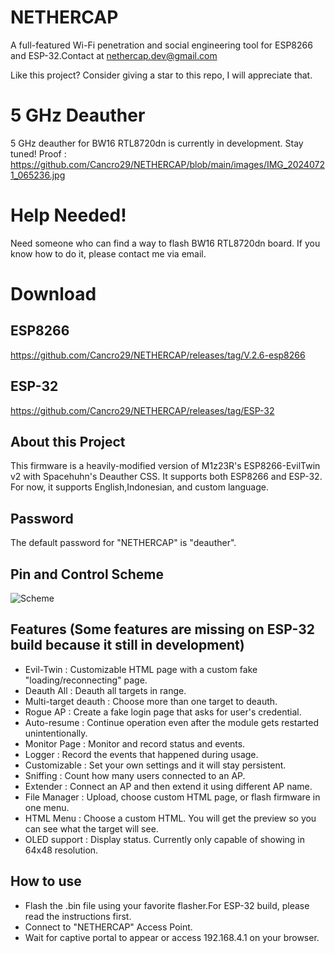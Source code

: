 # NETHERCAP
A full-featured Wi-Fi penetration and social engineering tool for ESP8266 and ESP-32.Contact at nethercap.dev@gmail.com

Like this project? Consider giving a star to this repo, I will appreciate that.
# 5 GHz Deauther
5 GHz deauther for BW16 RTL8720dn is currently in development. Stay tuned!
Proof : https://github.com/Cancro29/NETHERCAP/blob/main/images/IMG_20240721_065236.jpg
# Help Needed!
Need someone who can find a way to flash BW16 RTL8720dn board. If you know how to do it, please contact me via email.
# Download
## ESP8266
https://github.com/Cancro29/NETHERCAP/releases/tag/V.2.6-esp8266
## ESP-32
https://github.com/Cancro29/NETHERCAP/releases/tag/ESP-32

## About this Project
This firmware is a heavily-modified version of M1z23R's ESP8266-EvilTwin v2 with Spacehuhn's Deauther CSS.
It supports both ESP8266 and ESP-32. For now, it supports English,Indonesian, and custom language.

## Password
The default password for "NETHERCAP" is "deauther".
## Pin and Control Scheme
![Scheme](images/NETHERCAP_quickguide.png)
## Features (Some features are missing on ESP-32 build because it still in development)
- Evil-Twin : Customizable HTML page with a custom fake "loading/reconnecting" page.
- Deauth All : Deauth all targets in range.
- Multi-target deauth : Choose more than one target to deauth.
- Rogue AP  : Create a fake login page that asks for user's credential.
- Auto-resume : Continue operation even after the module gets restarted unintentionally.
- Monitor Page : Monitor and record status and events.
- Logger  : Record the events that happened during usage.
- Customizable : Set your own settings and it will stay persistent.
- Sniffing : Count how many users connected to an AP.
- Extender : Connect an AP and then extend it using different AP name.
- File Manager : Upload, choose custom HTML page, or flash firmware in one menu.
- HTML Menu : Choose a custom HTML. You will get the preview so you can see what the target will see.
- OLED support : Display status. Currently only capable of showing in 64x48 resolution.

## How to use
- Flash the .bin file using your favorite flasher.For ESP-32 build, please read the instructions first. 
- Connect to "NETHERCAP" Access Point.
- Wait for captive portal to appear or access 192.168.4.1 on your browser.
